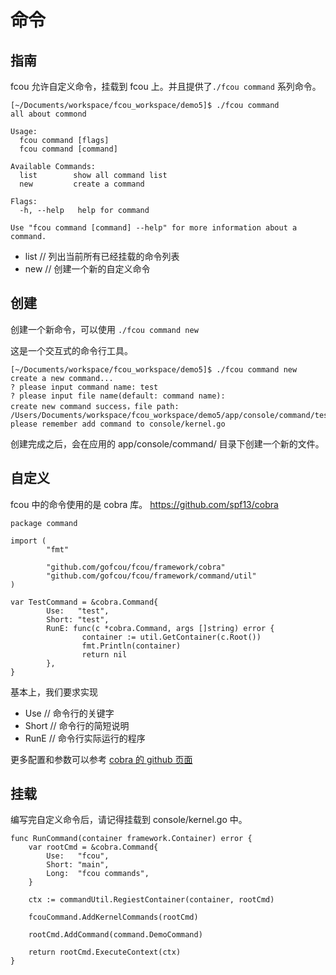 # 命令

## 指南

fcou 允许自定义命令，挂载到 fcou 上。并且提供了`./fcou command` 系列命令。

```
[~/Documents/workspace/fcou_workspace/demo5]$ ./fcou command
all about commond

Usage:
  fcou command [flags]
  fcou command [command]

Available Commands:
  list        show all command list
  new         create a command

Flags:
  -h, --help   help for command

Use "fcou command [command] --help" for more information about a command.
```

- list  // 列出当前所有已经挂载的命令列表
- new   // 创建一个新的自定义命令

## 创建

创建一个新命令，可以使用 `./fcou command new`

这是一个交互式的命令行工具。

```
[~/Documents/workspace/fcou_workspace/demo5]$ ./fcou command new
create a new command...
? please input command name: test
? please input file name(default: command name):
create new command success，file path: /Users/Documents/workspace/fcou_workspace/demo5/app/console/command/test.go
please remember add command to console/kernel.go
```

创建完成之后，会在应用的 app/console/command/ 目录下创建一个新的文件。

## 自定义

fcou 中的命令使用的是 cobra 库。 https://github.com/spf13/cobra

```
package command

import (
        "fmt"

        "github.com/gofcou/fcou/framework/cobra"
        "github.com/gofcou/fcou/framework/command/util"
)

var TestCommand = &cobra.Command{
        Use:   "test",
        Short: "test",
        RunE: func(c *cobra.Command, args []string) error {
                container := util.GetContainer(c.Root())
                fmt.Println(container)
                return nil
        },
}

```

基本上，我们要求实现 
- Use // 命令行的关键字
- Short // 命令行的简短说明
- RunE // 命令行实际运行的程序

更多配置和参数可以参考 [cobra 的 github 页面](https://github.com/spf13/cobra)

## 挂载

编写完自定义命令后，请记得挂载到 console/kernel.go 中。

``` golang
func RunCommand(container framework.Container) error {
	var rootCmd = &cobra.Command{
		Use:   "fcou",
		Short: "main",
		Long:  "fcou commands",
	}

	ctx := commandUtil.RegiestContainer(container, rootCmd)

	fcouCommand.AddKernelCommands(rootCmd)

    rootCmd.AddCommand(command.DemoCommand)

	return rootCmd.ExecuteContext(ctx)
}

```